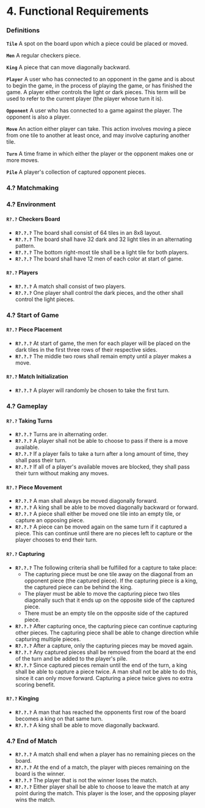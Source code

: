 
# 4. Functional Requirements

### Definitions

**`Tile`** A spot on the board upon which a piece could be placed or moved.

**`Men`** A regular checkers piece.

**`King`** A piece that can move diagonally backward.

**`Player`** A user who has connected to an opponent in the game and is about
to begin the game, in the process of playing the game, or has finished the
game. A player either controls the light or dark pieces. This term will be
used to refer to the current player (the player whose turn it is).

**`Opponent`** A user who has connected to a game against the player. The
opponent is also a player.

**`Move`** An action either player can take. This action involves moving a
piece from one tile to another at least once, and may involve capturing
another tile.

**`Turn`** A time frame in which either the player or the opponent makes one
or more moves.

**`Pile`** A player's collection of captured opponent pieces.

### 4.? Matchmaking

### 4.? Environment

#### `R?.?` Checkers Board
- **`R?.?.?`** The board shall consist of 64 tiles in an 8x8 layout.
- **`R?.?.?`** The board shall have 32 dark and 32 light tiles in an
               alternating pattern.
- **`R?.?.?`** The bottom right-most tile shall be a light tile for both
               players.
- **`R?.?.?`** The board shall have 12 men of each color at start of game.

#### `R?.?` Players
- **`R?.?.?`** A match shall consist of two players.
- **`R?.?.?`** One player shall control the dark pieces,
               and the other shall control the light pieces.

### 4.? Start of Game

#### `R?.?` Piece Placement
- **`R?.?.?`** At start of game, the men for each player will be placed on
               the dark tiles in the first three rows of their respective
               sides.
- **`R?.?.?`** The middle two rows shall remain empty until a player makes a
               move.

#### `R?.?` Match Initialization
- **`R?.?.?`** A player will randomly be chosen to take the first turn.

### 4.? Gameplay

#### `R?.?` Taking Turns
- **`R?.?.?`** Turns are in alternating order.
- **`R?.?.?`** A player shall not be able to choose to pass if there is a move
               available.
- **`R?.?.?`** If a player fails to take a turn after a long amount of time,
               they shall pass their turn.
- **`R?.?.?`** If all of a player's available moves are blocked, they shall
               pass their turn without making any moves.

#### `R?.?` Piece Movement
- **`R?.?.?`** A man shall always be moved diagonally forward.
- **`R?.?.?`** A king shall be able to be moved diagonally backward or
               forward.
- **`R?.?.?`** A piece shall either be moved one tile into an empty tile, or 
               capture an opposing piece.
- **`R?.?.?`** A piece can be moved again on the same turn if it captured a
               piece. This can continue until there are no pieces left to
               capture or the player chooses to end their turn.

#### `R?.?` Capturing
- **`R?.?.?`** The following criteria shall be fulfilled for a capture to take
               place:
  * The capturing piece must be one tile away on the diagonal from an opponent
    piece (the captured piece). If the capturing piece is a king, the captured
    piece can be behind the king.
  * The player must be able to move the capturing piece two tiles diagonally
    such that it ends up on the opposite side of the captured piece.
  * There must be an empty tile on the opposite side of the captured piece.
- **`R?.?.?`** After capturing once, the capturing piece can continue
               capturing other pieces. The capturing piece shall be able to
               change direction while capturing multiple pieces.
- **`R?.?.?`** After a capture, only the capturing pieces may be moved again.
- **`R?.?.?`** Any captured pieces shall be removed from the board at the
               end of the turn and be added to the player's pile.
- **`R?.?.?`** Since captured pieces remain until the end of the turn, a king
               shall be able to capture a piece twice. A man shall not be able
               to do this, since it can only move forward. Capturing a piece
               twice gives no extra scoring benefit.

#### `R?.?` Kinging
- **`R?.?.?`** A man that has reached the opponents first row of the board
               becomes a king on that same turn. 
- **`R?.?.?`** A king shall be able to move diagonally backward.

### 4.? End of Match
- **`R?.?.?`** A match shall end when a player has no remaining pieces on the
               board.
- **`R?.?.?`** At the end of a match, the player with pieces remaining on the
               board is the winner.
- **`R?.?.?`** The player that is not the winner loses the match.
- **`R?.?.?`** Either player shall be able to choose to leave the match at
               any point during the match. This player is the loser, and the
               opposing player wins the match.

